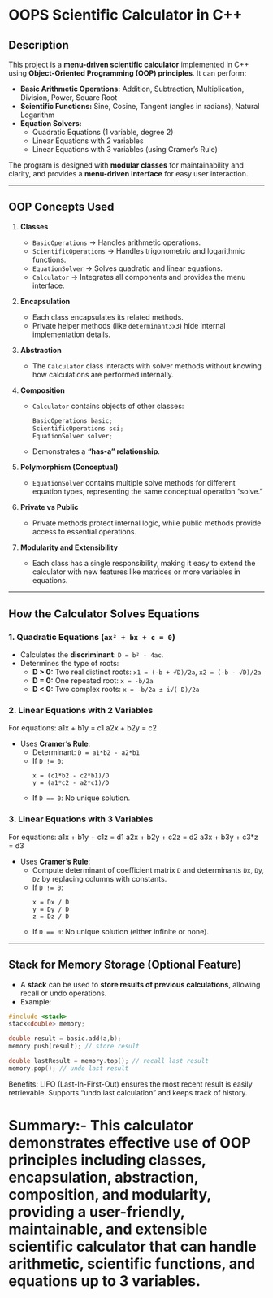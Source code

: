 # OOPS Scientific Calculator in C++

## Description
This project is a **menu-driven scientific calculator** implemented in C++ using **Object-Oriented Programming (OOP) principles**. It can perform:

- **Basic Arithmetic Operations:** Addition, Subtraction, Multiplication, Division, Power, Square Root  
- **Scientific Functions:** Sine, Cosine, Tangent (angles in radians), Natural Logarithm  
- **Equation Solvers:**  
  - Quadratic Equations (1 variable, degree 2)  
  - Linear Equations with 2 variables  
  - Linear Equations with 3 variables (using Cramer’s Rule)  

The program is designed with **modular classes** for maintainability and clarity, and provides a **menu-driven interface** for easy user interaction.

---

## OOP Concepts Used

1. **Classes**
   - `BasicOperations` → Handles arithmetic operations.  
   - `ScientificOperations` → Handles trigonometric and logarithmic functions.  
   - `EquationSolver` → Solves quadratic and linear equations.  
   - `Calculator` → Integrates all components and provides the menu interface.

2. **Encapsulation**
   - Each class encapsulates its related methods.  
   - Private helper methods (like `determinant3x3`) hide internal implementation details.  

3. **Abstraction**
   - The `Calculator` class interacts with solver methods without knowing how calculations are performed internally.

4. **Composition**
   - `Calculator` contains objects of other classes:  
     ```cpp
     BasicOperations basic;
     ScientificOperations sci;
     EquationSolver solver;
     ```
   - Demonstrates a **“has-a” relationship**.

5. **Polymorphism (Conceptual)**
   - `EquationSolver` contains multiple solve methods for different equation types, representing the same conceptual operation “solve.”

6. **Private vs Public**
   - Private methods protect internal logic, while public methods provide access to essential operations.

7. **Modularity and Extensibility**
   - Each class has a single responsibility, making it easy to extend the calculator with new features like matrices or more variables in equations.

---

## How the Calculator Solves Equations

### 1. Quadratic Equations (`ax² + bx + c = 0`)
- Calculates the **discriminant**: `D = b² - 4ac`.  
- Determines the type of roots:
  - **D > 0:** Two real distinct roots: `x1 = (-b + √D)/2a`, `x2 = (-b - √D)/2a`  
  - **D = 0:** One repeated root: `x = -b/2a`  
  - **D < 0:** Two complex roots: `x = -b/2a ± i√(-D)/2a`  

### 2. Linear Equations with 2 Variables
For equations:
a1x + b1y = c1
a2x + b2y = c2

- Uses **Cramer’s Rule**:
  - Determinant: `D = a1*b2 - a2*b1`  
  - If `D != 0`:  
    ```
    x = (c1*b2 - c2*b1)/D
    y = (a1*c2 - a2*c1)/D
    ```
  - If `D == 0`: No unique solution.

### 3. Linear Equations with 3 Variables
For equations:
a1x + b1y + c1z = d1
a2x + b2y + c2z = d2
a3x + b3y + c3*z = d3

- Uses **Cramer’s Rule**:
  - Compute determinant of coefficient matrix `D` and determinants `Dx`, `Dy`, `Dz` by replacing columns with constants.  
  - If `D != 0`:  
    ```
    x = Dx / D
    y = Dy / D
    z = Dz / D
    ```
  - If `D == 0`: No unique solution (either infinite or none).  

---

## Stack for Memory Storage (Optional Feature)
- A **stack** can be used to **store results of previous calculations**, allowing recall or undo operations.  
- Example:
```cpp
#include <stack>
stack<double> memory;

double result = basic.add(a,b);
memory.push(result); // store result

double lastResult = memory.top(); // recall last result
memory.pop(); // undo last result
```
 Benefits:
LIFO (Last-In-First-Out) ensures the most recent result is easily retrievable.
Supports “undo last calculation” and keeps track of history.


Summary:-
This calculator demonstrates effective use of OOP principles including classes, encapsulation, abstraction, composition, and modularity, providing a user-friendly, maintainable, and extensible scientific calculator that can handle arithmetic, scientific functions, and equations up to 3 variables.
=====================================================================================================================================================


